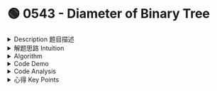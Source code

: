 # 🟢 0543 - Diameter of Binary Tree

<details>

<summary>Description 题目描述 </summary>

Given the `root` of a binary tree, return _the <mark style="color:yellow;">**length of the diameter**</mark> of the tree_.

The **diameter** of a binary tree is the <mark style="color:green;">**length of the LONGEST path between any two nodes in a tree**</mark>. This path <mark style="color:red;">**may or may not pass through the**</mark><mark style="color:red;">** **</mark><mark style="color:red;">**`root`**</mark><mark style="color:red;">**.**</mark>

The <mark style="color:yellow;">**length**</mark> of a path between two nodes is represented by the number of <mark style="color:yellow;">**edges**</mark> between them.

<pre><code>       1
     /   \
    2      3      
   / \    / \
<strong>  4   5   6   7
</strong><strong> /     \  
</strong><strong>8       9
</strong><strong>         \
</strong><strong>          10
</strong><strong>            \
</strong><strong>            11
</strong></code></pre>

<pre><code><strong>Input: root = [1,2,3,4,5]
</strong><strong>Output: 3
</strong><strong>Explanation: 3 is the length of the path [4,2,1,3] or [5,2,1,3].
</strong></code></pre>

<pre><code><strong>Input: root = [1,2]
</strong><strong>Output: 1
</strong></code></pre>

**Constraints:**

* The number of nodes in the tree is in the range `[1, 104]`.
* `-100 <= Node.val <= 100`

</details>

<details>

<summary>解题思路 Intuition </summary>

### 题目大意

给定一棵二叉树，你需要计算它的直径长度。一棵二叉树的直径长度是任意两个结点路径长度中的最大值。这条路径可能穿过也可能不穿过根结点。

### 解题思路

* 刚开始没思路：length = nodes - 1
*   <mark style="background-color:orange;">maxDepth of left + maxDepth of right??</mark> ✅



    你的解题思路是正确的。

    * 二叉树的diameter直径可以由left subtree maxDepth + right subtree的max depth获得。
    * 一般印象中，二叉树的diameter就是通过root的最长路径，这条路径必定是左子树的一条最长路径经过根节点到右子树的一条最长路径。可是题目要求：max diameter不一定经过root.在这种情况下，我们**需要**<mark style="color:yellow;">**在每个node处都计算一次diameter**</mark>**,** 然后取<mark style="color:yellow;">**最大值**</mark>。直径就是左子树的最大深度加上右子树的最大深度。然后我们返回当前节点的最大深度，这样上层节点就可以计算它们的直径。
    * 其他
      * 实现这个思路，你需要一个<mark style="color:yellow;">**helper function**</mark>来计算二叉树的<mark style="color:yellow;">**max Depth。**</mark>
      * 同时，你需要一个<mark style="color:yellow;">**global variable(maxDiameter**</mark>)来记录当前已知的最大直径。在计算最大深度的过程中，你可以update这个全局变量。

</details>

<details>

<summary>Algorithm </summary>

1. initiate <mark style="color:blue;">**global variable**</mark> <mark style="color:yellow;">**maxDiameter = 0**</mark>。\
   \=> store current max diameter -> <mark style="color:red;">**to be updated。**</mark>
2. Define a <mark style="color:blue;">**helper function**</mark> <mark style="color:yellow;">**maxDepthAndUpdateDiamater**</mark>`()` use <mark style="color:red;">**recursion**</mark>
   * Termination condition: root = null, depth = 0。
   * <mark style="color:yellow;">**function 1**</mark>: calculate the current node's max depth by comparing the left subtree's max depth and right tree's max depth and return the max depth = leftMaxDepth + rightMaxDepth + 1&#x20;
     * use the logic of bottom up approach in DFS of the binary tree
   * <mark style="color:yellow;">**function 2:**</mark> update the max diameter by comparing it with the variable maxDiameterAcrossNode&#x20;
     * <mark style="color:red;">在计算最大</mark><mark style="color:red;">**depth**</mark><mark style="color:red;">的过程中，我们也在每个root处计算</mark><mark style="color:red;">**diameter**</mark>（即，左子树的最大深度加上右子树的最大深度），并<mark style="color:yellow;">**update**</mark>全局变量 <mark style="color:yellow;">`maxDiameter`</mark>（如果当前节点的diameter大于 `diameter`）。
3. in main function, call <mark style="color:yellow;">**maxDepthAndUpdateDiamater**</mark>，return  `maxDiameter`，

<mark style="color:yellow;">**何时更新diameter?**</mark>

我们在计算每个节点的最大深度时，都会更新直径。具体来说，我们计算当前节点的左子树和右子树的最大深度，然后将这两个值相加，得到的就是通过当前节点的最长路径。如果这个路径比当前已知的最大直径还要长，我们就更新 `diameter`。

</details>

<details>

<summary>Code Demo </summary>

{% code lineNumbers="true" %}
```java
class Solution {

    int maxDiameter = 0; // initiate to 0
    
    public int diameterOfBinaryTree(TreeNode root) {
        maxDepthAndUpdateDiamater(root);
        return maxDiameter;
    }
    
    // Helper Method: 
    // 1. Computes the maximum depth of a binary tree rooted at the given node.
    //    Return the maxDepth of the given node
    // 2. Update the maxDiameter at each node with calculated left and right max depth
    private int maxDepthAndUpdateDiamater(TreeNode root) {
    
        if (root == null) { // Termination Condition
            return 0;
        }
        
        // 1. Bottom UP: Calculate the max depth of left and right node
        int leftMaxDepth = maxDepthAndUpdateDiamater(root.left);
        int rightMaxDepth = maxDepthAndUpdateDiamater(root.right);
        
        // 2. Update the maxDiameter at each node with leftMaxDepth, rightMaxDepth
        int maxDiameterAcrossNode = leftMaxDepth + rightMaxDepth;
        maxDiameter = Math.max(maxDiameter, maxDiameterAcrossNode);
        
        // 1. Bottom UP: Calculate the max depth of left and right node
        return Math.max(leftMaxDepth, rightMaxDepth) + 1;
    }
}
```
{% endcode %}

* `maxDepth()`函数是使用自底向上（bottom-up）的方法。这是因为它首先递归地计算出左子树和右子树的最大深度（基本情况是当树为空时，深度为0），然后返回当前节点的最大深度（左右子树的最大深度加1）。
  * line 13-16, 18, 19, 26: 都是max Depth计算时候的method
* 然而，计算`maxDiameter`的过程不是是典型的自顶向下（top-down）方法，因为它并没有先从根节点开始，然后递归地在每个节点上应用某种操作。相反，<mark style="color:yellow;">它是在</mark><mark style="color:yellow;">`maxDepth`</mark><mark style="color:yellow;">函数的过程中，每次计算出一个节点的左右子树的最大深度后，就立即更新</mark><mark style="color:yellow;">`maxDiameter`</mark>。这种方法更接近于自底向上的方法，因为它依赖于从下到上计算出的节点深度信息。
* 所以，我们可以说这个解决方案主要使用了自底向上（bottom-up）的方法。它在计算每个节点的最大深度（自底向上）的同时，也更新了最大直径（相当于另一种形式的自底向上，因为它依赖于已经计算出的深度信息）。

Recap:&#x20;

```java
// bottom up appoach to calculate the max depth
// used in the code
class Solution {
    public int maxDepth(TreeNode root) {
        if (root == null) {
            return 0;
        }
        int leftMaxDepth = maxDepth(root.left);
        int rightMaxDepth = maxDepth(root.right);
        return Math.max(leftMaxDepth, rightMaxDepth) + 1;
    }
}
```

```java
// not used in the code
// top down for calcualting the maxDepth
// helper method: return void, 两个parameter,需要考虑 leaf node
class Solution {
    int maxDepth = 0; // initialize to 0

    public int maxDepth(TreeNode root) {
        calculateDepth(root, 1);
        return maxDepth;
    }

    // 注意这里calculate depth无return value, 但是有两个params
    private void calculateDepth(TreeNode node, int depth) {
        // Termination Condition
        if (node == null) {
            return;
        }
        
        if (node.left == null && node.right == null) {
            maxDepth = Math.max(maxDepth, depth);
            return;
        }

        // Calculate the depth of left and right node
        calculateDepth(node.left, depth + 1);
        calculateDepth(node.right, depth + 1);
    }
}
```

```java
// top down: helper function return teh maxDepth 
// helper method: params只有root, 而且不需要考虑leaf node
// 思想和543: calculate max diameter
class Solution {
    int maxDepth = 0; // initialize to 0

    public int maxDepth(TreeNode root) {
        return calculateDepth(root);
        
    }

    // 注意这里calculate depth会return value, 而且不用考虑leaf node
    private int calculateDepth(TreeNode node) {
        // Termination Condition
        if (node == null) {
            return 0;
        }

        // Calculate the depth of left and right node
        int leftDepth = calculateDepth(node.left);
        int rightDepth = calculateDepth(node.right);

        // Update the maxDepth at each node
        maxDepth = Math.max(maxDepth, Math.max(leftDepth, rightDepth) + 1);

        return Math.max(leftDepth, rightDepth) + 1;
    }
}
```

</details>

<details>

<summary>Code Analysis</summary>



</details>

<details>

<summary>心得 Key Points</summary>



</details>

